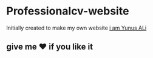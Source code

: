 # Professionalcv-website
Initially created to make my own website [i am Yunus ALi]( https://IAmYunusAli.com)
## give me :heart: if you like it 
